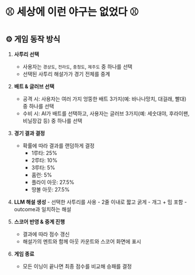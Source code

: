 # ⚾ 세상에 이런 야구는 없었다 ⚾

## ⚙️ 게임 동작 방식

1. **사투리 선택**
    - 사용자는 `경상도`, `전라도`, `충청도`, `제주도` 중 하나를 선택
    - 선택된 사투리 해설가가 경기 전체를 중계
  
2. **배트 & 글러브 선택**
    - 공격 시: 사용자는 여러 가지 엉뚱한 배트 3가지(예: 바나나망치, 대걸래, 빨대) 중 하나를 선택
    - 수비 시: AI가 배트를 선택하고, 사용자는 글러브 3가지(예: 세숫대야, 후라이팬, 비닐장갑 등) 중 하나를 선택
  
3. **경기 결과 결정**
    - 확률에 따라 결과를 랜덤하게 결정
        - 1루타: 25%
        - 2루타: 10%
        - 3루타: 5%
        - 홈런: 5%
        - 플라이 아웃: 27.5%
        - 땅볼 아웃: 27.5%
     
4. **LLM 해설 생성**
        - 선택한 사투리를 사용
        - 2줄 이내로 짧고 굵게
        - 개그 + 밈 포함
        - outcome과 일치하는 해설
            
5. **스코어 반영 & 중계 진행**
    - 결과에 따라 점수 갱신
    - 해설가의 멘트와 함께 아웃 카운트와 스코어 화면에 표시
  
6. **게임 종료**
    - 모든 이닝이 끝나면 최종 점수를 비교해 승패를 결정

